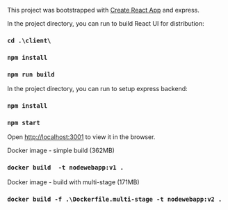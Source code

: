 This project was bootstrapped with [Create React App](https://github.com/facebook/create-react-app) and express.

In the project directory, you can run to build React UI for distribution:

### `cd .\client\`

### `npm install `

### `npm run build`

In the project directory, you can run to setup express backend:

### `npm install `

### `npm start`

Open [http://localhost:3001](http://localhost:3001) to view it in the browser.


Docker image - simple build (362MB)

### `docker build  -t nodewebapp:v1 .`

Docker image - build with multi-stage (171MB)

### `docker build -f .\Dockerfile.multi-stage -t nodewebapp:v2 .`
